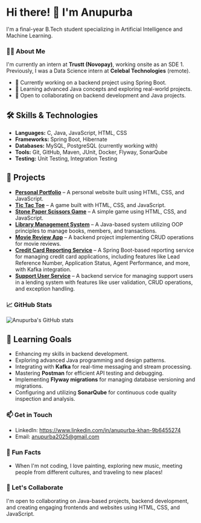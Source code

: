 # Hi there! 👋 I'm Anupurba

I'm a final-year B.Tech student specializing in Artificial Intelligence and Machine Learning.

### 👩‍💻 About Me
I'm currently an intern at **Trustt (Novopay)**, working onsite as an SDE 1. Previously, I was a Data Science intern at **Celebal Technologies** (remote).

- 🔭 Currently working on a backend project using Spring Boot.
- 🌱 Learning advanced Java concepts and exploring real-world projects.
- 👯 Open to collaborating on backend development and Java projects.

## 🛠️ Skills & Technologies

- **Languages:** C, Java, JavaScript, HTML, CSS
- **Frameworks:** Spring Boot, Hibernate
- **Databases:** MySQL, PostgreSQL (currently working with)
- **Tools:** Git, GitHub, Maven, JUnit, Docker, Flyway, SonarQube
- **Testing:** Unit Testing, Integration Testing

## 🚀 Projects

- **[Personal Portfolio](https://splendid-kringle-44a65b.netlify.app/)** – A personal website built using HTML, CSS, and JavaScript.
- **[Tic Tac Toe](https://github.com/Anupurba2025/Tic-Tac-Toe)** – A game built with HTML, CSS, and JavaScript.
- **[Stone Paper Scissors Game](https://github.com/Anupurba2025/Stone_Paper_Scissors_Game)** – A simple game using HTML, CSS, and JavaScript.
- **[Library Management System](https://github.com/Anupurba2025/Library-Management)** – A Java-based system utilizing OOP principles to manage books, members, and transactions.
- **[Movie Review App](https://github.com/Anupurba2025/MovieApp)** – A backend project implementing CRUD operations for movie reviews.
- **[Credit Card Reporting Service](https://github.com/Anupurba2025/CodeBase/tree/projectPortfolio/SpringBoot/ReportingService_Using_Kafka)** – A Spring Boot-based reporting service for managing credit card applications, including features like Lead Reference Number, Application Status, Agent Performance, and more, with Kafka integration.
- **[Support User Service](https://github.com/Anupurba2025/TrusttLendingAPI)** – A backend service for managing support users in a lending system with features like user validation, CRUD operations, and exception handling.

### 📈 GitHub Stats
![Anupurba's GitHub stats](https://github-readme-stats.vercel.app/api?username=Anupurba2025&show_icons=true&theme=radical)

## 🎯 Learning Goals

- Enhancing my skills in backend development.
- Exploring advanced Java programming and design patterns.
- Integrating with **Kafka** for real-time messaging and stream processing.
- Mastering **Postman** for efficient API testing and debugging.
- Implementing **Flyway migrations** for managing database versioning and migrations.
- Configuring and utilizing **SonarQube** for continuous code quality inspection and analysis.


### 📫 Get in Touch
- LinkedIn: https://www.linkedin.com/in/anupurba-khan-9b6455274
- Email: anupurba2025@gmail.com

### 🌟 Fun Facts
- When I'm not coding, I love painting, exploring new music, meeting people from different cultures, and traveling to new places!

### 🤝 Let's Collaborate
I'm open to collaborating on Java-based projects, backend development, and creating engaging frontends and websites using HTML, CSS, and JavaScript.
